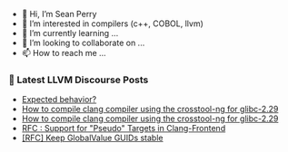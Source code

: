 - 👋 Hi, I’m Sean Perry
- 👀 I’m interested in compilers (c++, COBOL, llvm)
- 🌱 I’m currently learning ...
- 💞️ I’m looking to collaborate on ...
- 📫 How to reach me ...

<!---
s66perry/s66perry is a ✨ special ✨ repository because its `README.md` (this file) appears on your GitHub profile.
You can click the Preview link to take a look at your changes.
--->
### 📕 Latest LLVM Discourse Posts

<!-- DISCOURSE-LLVM:START -->
- [Expected behavior?](https://discourse.llvm.org/t/expected-behavior/84805#post_1)
- [How to compile clang compiler using the crosstool-ng for glibc-2.29](https://discourse.llvm.org/t/how-to-compile-clang-compiler-using-the-crosstool-ng-for-glibc-2-29/84803#post_2)
- [How to compile clang compiler using the crosstool-ng for glibc-2.29](https://discourse.llvm.org/t/how-to-compile-clang-compiler-using-the-crosstool-ng-for-glibc-2-29/84803#post_1)
- [RFC : Support for &quot;Pseudo&quot; Targets in Clang-Frontend](https://discourse.llvm.org/t/rfc-support-for-pseudo-targets-in-clang-frontend/84704#post_12)
- [[RFC] Keep GlobalValue GUIDs stable](https://discourse.llvm.org/t/rfc-keep-globalvalue-guids-stable/84801#post_1)
<!-- DISCOURSE-LLVM:END -->
